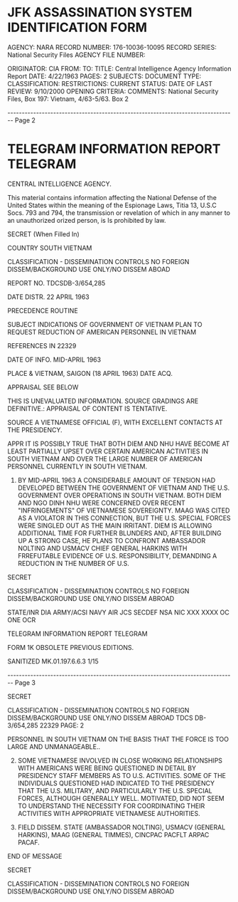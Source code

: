 # JFK ASSASSINATION SYSTEM IDENTIFICATION FORM

AGENCY: NARA
RECORD NUMBER: 176-10036-10095
RECORD SERIES: National Security Files
AGENCY FILE NUMBER:

ORIGINATOR: CIA
FROM:
TO:
TITLE: Central Intelligence Agency Information Report
DATE: 4/22/1963
PAGES: 2
SUBJECTS:
DOCUMENT TYPE:
CLASSIFICATION:
RESTRICTIONS:
CURRENT STATUS:
DATE OF LAST REVIEW: 9/10/2000
OPENING CRITERIA:
COMMENTS: National Security Files, Box 197: Vietnam, 4/63-5/63. Box 2


-------------------------------------------------------------------------------- Page 2

# TELEGRAM INFORMATION REPORT TELEGRAM

CENTRAL INTELLIGENCE AGENCY.

This material contains information affecting the National Defense of the United States within the meaning of the Espionage Laws, Titia 13, U.S.C Socs. 793 and 794, the transmission or revelation of which in any manner to an unauthorized orized person, is Is prohibited by law.

SECRET
(When Filled In)

COUNTRY SOUTH VIETNAM

CLASSIFICATION - DISSEMINATION CONTROLS
NO FOREIGN DISSEM/BACKGROUND USE ONLY/NO DISSEM ABOAD

REPORT NO. TDCSDB-3/654,285

DATE DISTR. 22 APRIL 1963

PRECEDENCE ROUTINE

SUBJECT INDICATIONS OF GOVERNMENT OF VIETNAM
PLAN TO REQUEST REDUCTION OF AMERICAN
PERSONNEL IN VIETNAM

REFERENCES IN 22329

DATE OF
INFO. MID-APRIL 1963

PLACE & VIETNAM, SAIGON (18 APRIL 1963)
DATE ACQ.

APPRAISAL SEE BELOW

THIS IS UNEVALUATED INFORMATION. SOURCE GRADINGS ARE DEFINITIVE.: APPRAISAL OF CONTENT IS TENTATIVE.

SOURCE A VIETNAMESE OFFICIAL (F), WITH EXCELLENT CONTACTS AT THE PRESIDENCY.

APPR IT IS POSSIBLY TRUE THAT BOTH DIEM AND NHU HAVE BECOME AT LEAST PARTIALLY UPSET
OVER CERTAIN AMERICAN ACTIVITIES IN SOUTH VIETNAM AND OVER THE LARGE NUMBER OF
AMERICAN PERSONNEL CURRENTLY IN SOUTH VIETNAM.

1. BY MID-APRIL 1963 A CONSIDERABLE AMOUNT OF TENSION HAD
   DEVELOPED BETWEEN THE GOVERNMENT OF VIETNAM AND THE U.S. GOVERNMENT
   OVER OPERATIONS IN SOUTH VIETNAM. BOTH DIEM AND NGO DINH NHU WERE
   CONCERNED OVER RECENT "INFRINGEMENTS" OF VIETNAMESE SOVEREIGNTY.
   MAAG WAS CITED AS A VIOLATOR IN THIS CONNECTION, BUT THE U.S.
   SPECIAL FORCES WERE SINGLED OUT AS THE MAIN IRRITANT. DIEM IS
   ALLOWING ADDITIONAL TIME FOR FURTHER BLUNDERS AND, AFTER BUILDING
   UP A STRONG CASE, HE PLANS TO CONFRONT AMBASSADOR NOLTING AND
   USMACV CHIEF GENERAL HARKINS WITH FRREFUTABLE EVIDENCE OF U.S.
   RESPONSIBILITY, DEMANDING A REDUCTION IN THE NUMBER OF U.S.

SECRET

CLASSIFICATION - DISSEMINATION CONTROLS
NO FOREIGN DISSEM/BACKGROUND USE ONLY/NO DISSEM ABROAD

STATE/INR DIA ARMY/ACSI NAVY AIR JCS SECDEF NSA NIC XXX XXXX OC ONE OCR

TELEGRAM INFORMATION REPORT TELEGRAM

FORM 1K OBSOLETE PREVIOUS EDITIONS.

SANITIZED MK.01.197.6.6.3 1/15


-------------------------------------------------------------------------------- Page 3

SECRET

CLASSIFICATION - DISSEMINATION CONTROLS
NO FOREIGN DISSEM/BACKGROUND USE ONLY/NO DISSEM ABROAD
TDCS DB-3/654,285
22329
PAGE: 2

PERSONNEL IN SOUTH VIETNAM ON THE BASIS THAT THE FORCE IS TOO
LARGE AND UNMANAGEABLE..

2. SOME VIETNAMESE INVOLVED IN CLOSE WORKING RELATIONSHIPS
   WITH AMERICANS WERE BEING QUESTIONED IN DETAIL BY PRESIDENCY
   STAFF MEMBERS AS TO U.S. ACTIVITIES. SOME OF THE INDIVIDUALS
   QUESTIONED HAD INDICATED TO THE PRESIDENCY THAT THE U.S. MILITARY,
   AND PARTICULARLY THE U.S. SPECIAL FORCES, ALTHOUGH GENERALLY
   WELL. MOTIVATED, DID NOT SEEM TO UNDERSTAND THE NECESSITY FOR
   COORDINATING THEIR ACTIVITIES WITH APPROPRIATE VIETNAMESE
   AUTHORITIES.

3. FIELD DISSEM. STATE (AMBASSADOR NOLTING), USMACV
   (GENERAL HARKINS), MAAG (GENERAL TIMMES), CINCPAC PACFLT ARPAC
   PACAF.

END OF MESSAGE

SECRET

CLASSIFICATION - DISSEMINATION CONTROLS
NO FOREIGN DISSEM/BACKGROUND USE ONLY/NO DISSEM ABROAD
